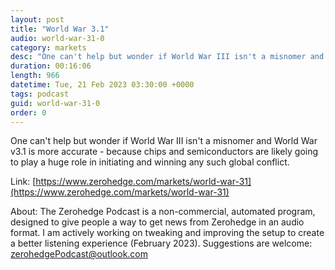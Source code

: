 ```yaml
---
layout: post
title: "World War 3.1"
audio: world-war-31-0
category: markets
desc: "One can't help but wonder if World War III isn't a misnomer and World War v3.1 is more accurate - because chips and semiconductors are likely going to play a huge role in initiating and winning any such global conflict."
duration: 00:16:06
length: 966
datetime: Tue, 21 Feb 2023 03:30:00 +0000
tags: podcast
guid: world-war-31-0
order: 0
---
```

One can't help but wonder if World War III isn't a misnomer and World War v3.1 is more accurate - because chips and semiconductors are likely going to play a huge role in initiating and winning any such global conflict.

Link: [https://www.zerohedge.com/markets/world-war-31](https://www.zerohedge.com/markets/world-war-31)

About: The Zerohedge Podcast is a non-commercial, automated program, designed to give people a way to get news from Zerohedge in an audio format.  I am actively working on tweaking and improving the setup to create a better listening experience (February 2023).  Suggestions are welcome: [zerohedgePodcast@outlook.com](mailto:zerohedgePodcast@outlook.com)